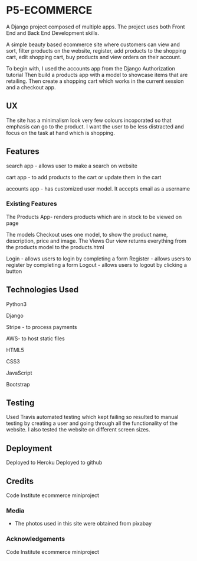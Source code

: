 
# P5-ECOMMERCE

A Django project composed of multiple apps. The project uses both Front End and Back End Development skills.

A simple beauty based ecommerce site where customers can view and sort, filter products on the website, register, add products to the shopping cart, edit shopping cart, buy products and view orders on their account. 

To begin with, I used the accounts app from the Django Authorization tutorial
Then build a products app with a model to showcase items that are retailing.
Then create a shopping cart which works in the current session and a checkout app.

## UX
 
The site has a minimalism look very few colours incoporated so that emphasis can go to the product. I want the user to be less distracted and focus on the task at hand which is shopping.
 
## Features
search app - allows user to make a search on website

cart app - to add products to the cart or update them in the cart

accounts app -  has customized user model. It accepts email as a username
 
### Existing Features
The Products App- renders products which are in stock to be viewed on page

The models
Checkout uses one model, to show the product name, description, price and image.
The Views
Our view returns everything from the products model to the products.html

Login - allows users to login by completing a form
Register - allows users to register by completing a form
Logout - allows users to logout by clicking a button



## Technologies Used

Python3

Django

Stripe - to process payments

AWS- to host static files

HTML5

CSS3

JavaScript

Bootstrap


## Testing

Used Travis automated testing which kept failing so resulted to manual testing by creating a user and going through all the functionality of the website. I also tested the website on different screen sizes. 

## Deployment

Deployed to Heroku
Deployed to github

## Credits
Code Institute ecommerce miniproject

### Media
- The photos used in this site were obtained from pixabay

### Acknowledgements

Code Institute ecommerce miniproject
